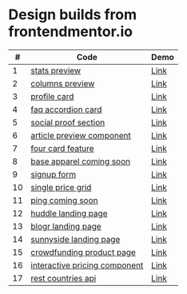 # Design builds from frontendmentor.io
| # | Code  | Demo |
| --- |---|---|
| 1 | [stats preview](https://github.com/GiorgiPasieshvili/fem-challenges/tree/main/stats-preview)  | [Link](https://giorgipasieshvili.github.io/fem-challenges/stats-preview/) |
| 2 | [columns preview](https://github.com/GiorgiPasieshvili/fem-challenges/tree/main/columns-preview) | [Link](https://giorgipasieshvili.github.io/fem-challenges/columns-preview/)  |
| 3 |  [profile card](https://github.com/GiorgiPasieshvili/fem-challenges/tree/main/profile-card) |  [Link](https://giorgipasieshvili.github.io/fem-challenges/profile-card/) |
| 4 | [faq accordion card](https://github.com/GiorgiPasieshvili/fem-challenges/tree/main/faq-accordion-card) | [Link](https://giorgipasieshvili.github.io/fem-challenges/faq-accordion-card/)  |
| 5 |  [social proof section](https://github.com/GiorgiPasieshvili/fem-challenges/tree/main/social-proof-section) |  [Link](https://giorgipasieshvili.github.io/fem-challenges/social-proof-section/) |
| 6 | [article preview component](https://github.com/GiorgiPasieshvili/fem-challenges/tree/main/article-preview-component) | [Link](https://giorgipasieshvili.github.io/fem-challenges/article-preview-component/)  |
| 7 | [four card feature](https://github.com/GiorgiPasieshvili/fem-challenges/tree/main/four-card-feature) | [Link](https://giorgipasieshvili.github.io/fem-challenges/four-card-feature/)  |
| 8 | [base apparel coming soon](https://github.com/GiorgiPasieshvili/fem-challenges/tree/main/base-apparel-coming-soon) | [Link](https://giorgipasieshvili.github.io/fem-challenges/base-apparel-coming-soon/)  |
| 9 | [signup form](https://github.com/GiorgiPasieshvili/fem-challenges/tree/main/signup-form) | [Link](https://giorgipasieshvili.github.io/fem-challenges/signup-form/)  |
| 10 | [single price grid](https://github.com/GiorgiPasieshvili/fem-challenges/tree/main/single-price-grid) | [Link](https://giorgipasieshvili.github.io/fem-challenges/single-price-grid/)  |
| 11 | [ping coming soon](https://github.com/GiorgiPasieshvili/fem-challenges/tree/main/ping-coming-soon) | [Link](https://giorgipasieshvili.github.io/fem-challenges/ping-coming-soon/)  |
| 12 | [huddle landing page](https://github.com/GiorgiPasieshvili/fem-challenges/tree/main/huddle-landing-page) | [Link](https://giorgipasieshvili.github.io/fem-challenges/huddle-landing-page/)  |
| 13 | [blogr landing page](https://github.com/GiorgiPasieshvili/fem-challenges/tree/main/blogr-landing-page) | [Link](https://giorgipasieshvili.github.io/fem-challenges/blogr-landing-page/)  |
| 14 | [sunnyside landing page](https://github.com/GiorgiPasieshvili/fem-challenges/tree/main/sunnyside-landing-page) | [Link](https://giorgipasieshvili.github.io/fem-challenges/sunnyside-landing-page/)  |
| 15 | [crowdfunding product page](https://github.com/GiorgiPasieshvili/fem-challenges/tree/main/crowdfunding-product-page) | [Link](https://giorgipasieshvili.github.io/fem-challenges/crowdfunding-product-page/)  |
| 16 | [interactive pricing component](https://github.com/GiorgiPasieshvili/fem-challenges/tree/main/interactive-pricing-component) | [Link](https://giorgipasieshvili.github.io/fem-challenges/interactive-pricing-component/)  |
| 17 | [rest countries api](https://github.com/GiorgiPasieshvili/fem-challenges/tree/main/rest-countries-api) | [Link](https://rest-countries-api-ashy.vercel.app/)  |
